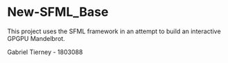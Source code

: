 # New-SFML_Base

This project uses the SFML framework in an attempt to build an interactive GPGPU Mandelbrot.

Gabriel Tierney - 1803088
